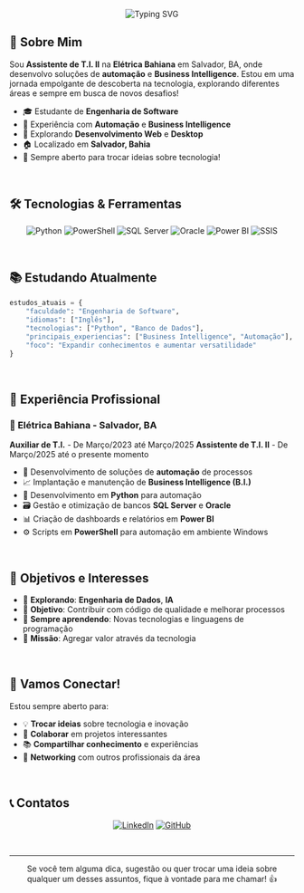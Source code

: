 <div align="center">
  
  ![Typing SVG](https://readme-typing-svg.herokuapp.com?font=Courier+Prime&size=28&duration=2500&pause=1500&color=00A0E1&center=true&vCenter=true&width=600&height=100&lines=Salve!+Sou+o+J%C3%BAlio+%F0%9F%91%8B;Assistente+de+T.I.+II;Experi%C3%AAncia+com+Automa%C3%A7%C3%A3o+%26+B.I.;Sempre+aprendendo+algo+novo!)

</div>


## 🚀 Sobre Mim

Sou **Assistente de T.I. II** na **Elétrica Bahiana** em Salvador, BA, onde desenvolvo soluções de **automação** e **Business Intelligence**. Estou em uma jornada empolgante de descoberta na tecnologia, explorando diferentes áreas e sempre em busca de novos desafios!

- 🎓 Estudante de **Engenharia de Software**
- 💼 Experiência com **Automação** e **Business Intelligence**
- 🌱 Explorando **Desenvolvimento Web** e **Desktop**
- 🏠 Localizado em **Salvador, Bahia**
- 💬 Sempre aberto para trocar ideias sobre tecnologia!

<br>


## 🛠️ Tecnologias & Ferramentas

<div align="center">


  ![Python](https://img.shields.io/badge/Python-3776AB?style=for-the-badge&logo=python&logoColor=white)
  ![PowerShell](https://img.shields.io/badge/PowerShell-5391FE?style=for-the-badge&logo=powershell&logoColor=white)
  ![SQL Server](https://img.shields.io/badge/SQL%20Server-CC2927?style=for-the-badge&logo=microsoft-sql-server&logoColor=white)
  ![Oracle](https://img.shields.io/badge/Oracle-F80000?style=for-the-badge&logo=oracle&logoColor=white)
  ![Power BI](https://img.shields.io/badge/Power%20BI-F2C811?style=for-the-badge&logo=powerbi&logoColor=black)
  ![SSIS](https://img.shields.io/badge/SSIS-CC2927?style=for-the-badge&logo=microsoft-sql-server&logoColor=white)

</div>

<br>


## 📚 Estudando Atualmente

```python
estudos_atuais = {
    "faculdade": "Engenharia de Software",
    "idiomas": ["Inglês"],
    "tecnologias": ["Python", "Banco de Dados"],
    "principais_experiencias": ["Business Intelligence", "Automação"],
    "foco": "Expandir conhecimentos e aumentar versatilidade"
}
```

<br>


## 💼 Experiência Profissional

### 🏢 Elétrica Bahiana - Salvador, BA
**Auxiliar de T.I.** - De Março/2023 até Março/2025
**Assistente de T.I. II** - De Março/2025 até o presente momento

- 🔧 Desenvolvimento de soluções de **automação** de processos
- 📈 Implantação e manutenção de **Business Intelligence (B.I.)**
- 🐍 Desenvolvimento em **Python** para automação
- 🗃️ Gestão e otimização de bancos **SQL Server** e **Oracle**
- 📊 Criação de dashboards e relatórios em **Power BI**
- ⚙️ Scripts em **PowerShell** para automação em ambiente Windows

<br>


## 🎯 Objetivos e Interesses

- 🤔 **Explorando**: **Engenharia de Dados**, **IA**
- 🚀 **Objetivo**: Contribuir com código de qualidade e melhorar processos
- 📖 **Sempre aprendendo**: Novas tecnologias e linguagens de programação
- 🌟 **Missão**: Agregar valor através da tecnologia

<br>


<!--

## 📊 Estatísticas GitHub

<div align="center">
  
  ![Julio's GitHub stats](https://github-readme-stats.vercel.app/api?username=baptista-julio&show_icons=true&theme=tokyonight&hide_border=true)
  
  ![Top Languages](https://github-readme-stats.vercel.app/api/top-langs/?username=baptista-julio&layout=compact&theme=tokyonight&hide_border=true)

</div>

<br>

-->


## 🤝 Vamos Conectar!

Estou sempre aberto para:
- 💡 **Trocar ideias** sobre tecnologia e inovação
- 🚀 **Colaborar** em projetos interessantes  
- 📚 **Compartilhar conhecimento** e experiências
- 🌟 **Networking** com outros profissionais da área

<br>

## 📞 Contatos

<div align="center">

  [![LinkedIn](https://img.shields.io/badge/LinkedIn-0077B5?style=for-the-badge&logo=linkedin&logoColor=white)](https://br.linkedin.com/in/julio-reis-baptista)
  [![GitHub](https://img.shields.io/badge/GitHub-100000?style=for-the-badge&logo=github&logoColor=white)](https://github.com/baptista-julio)
  
</div>

<br>

---

<div align="center">
  Se você tem alguma dica, sugestão ou quer trocar uma ideia sobre qualquer um desses assuntos, fique à vontade para me chamar! 👍
</div>


